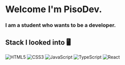 # Welcome I'm PisoDev.
### I am a student who wants to be a developer.
## Stack I looked into :desktop_computer:
![HTML5](https://img.shields.io/badge/-HTML5-F05032?style=for-the-badge&logo=html5&logoColor=ffffff)
![CSS3](https://img.shields.io/badge/-CSS3-007ACC?style=for-the-badge&logo=css3)
![JavaScript](https://img.shields.io/badge/-JavaScript-F7DF1E?style=for-the-badge&logo=JavaScript&logoColor=ffffff)
![TypeScript](https://img.shields.io/badge/-TypeScript-F7DF1E?style=for-the-badge&logo=TypeScript&logoColor=ffffff)
![React](https://img.shields.io/badge/-React-F7DF1E?style=for-the-badge&logo=React&logoColor=ffffff)



<!--
**PisoDev77/PisoDev77** is a ✨ _special_ ✨ repository because its `README.md` (this file) appears on your GitHub profile.
https://img.shields.io/badge/{배지이름}-{css컬러}?style={스타일}&logo={로고}&logoColor={로고컬러}
Here are some ideas to get you started:

- 🔭 I’m currently working on ...
- 🌱 I’m currently learning ...
- 👯 I’m looking to collaborate on ...
- 🤔 I’m looking for help with ...
- 💬 Ask me about ...
- 📫 How to reach me: ...
- 😄 Pronouns: ...
- ⚡ Fun fact: ...
-->

